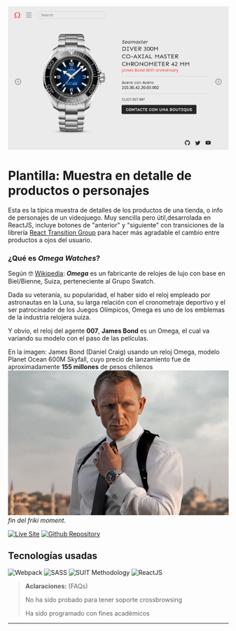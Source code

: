 ![Imagen del proyecto](./public/images/captura-omega-watches.png)

# Plantilla: Muestra en detalle de productos o personajes

Esta es la típica muestra de detalles de los productos de una tienda, o info de personajes de un videojuego. Muy sencilla pero útil,desarrolada en ReactJS, incluye botones de "anterior" y "siguiente" con transiciones de la librería [React Transition Group](https://reactcommunity.org/react-transition-group/) para hacer más agradable el cambio entre productos a ojos del usuario.

### ¿Qué es _**Omega Watches**_?

Según 🤓 [Wikipedia](<https://es.wikipedia.org/wiki/Omega_(relojer%C3%ADa)>): _**Omega**_ es un fabricante de relojes de lujo con base en Biel/Bienne, Suiza, perteneciente al Grupo Swatch.

Dada su veteranía, su popularidad, el haber sido el reloj empleado por astronautas en la Luna,​ su larga relación con el cronometraje deportivo y el ser patrocinador de los Juegos Olímpicos, Omega es uno de los emblemas de la industria relojera suiza.

Y obvio, el reloj del agente **007**, **James Bond** es un Omega, el cual va variando su modelo con el paso de las películas.

En la imagen: James Bond (Daniel Craig) usando un reloj Omega, modelo Planet Ocean 600M Skyfall, cuyo precio de lanzamiento fue de aproximadamente **155 millones** de pesos chilenos
![James Bond usando un reloj Omega, modelo Planet Ocean 600M Skyfall](./public/images/James-Bond-Omega-Planet-Ocean-Skyfall-2.jpg)
_fin del friki moment_.

[![Live Site](https://img.shields.io/static/v1?label=&message=Live%20Site&color=6cccb4&style=for-the-badge)](https://omega-watches-w1ai-j7rk0dnfz-rodrigoandregg.vercel.app/)
[![Github Repository](https://img.shields.io/static/v1?label=&message=Github%20Repository&color=000000&style=for-the-badge&logo=github&logoColor=white)](https://github.com/rodrigoandregg/omega-watches)

## Tecnologías usadas

![Webpack](https://img.shields.io/static/v1?label=&message=Webpack&color=lightblue&logo=webpack&logoColor=252525&style=for-the-badge)
![SASS](https://img.shields.io/static/v1?label=&message=SASS&color=CC6699&logo=sass&logoColor=white&style=for-the-badge)
![SUIT Methodology](https://img.shields.io/static/v1?label=&message=suitcss&color=success&logo=suit&logoColor=white&style=for-the-badge)
![ReactJS](https://img.shields.io/static/v1?label=&message=reactjs&color=17A1E6&logo=react&logoColor=white&style=for-the-badge)

> **Aclaraciones:** (FAQs)
>
> No ha sido probado para tener soporte crossbrowsing
>
> Ha sido programado con fines académicos

<!-- [![Youtube](https://img.shields.io/static/v1?label=&message=youtube&color=FF0000&logo=youtube&logoColor=white&style=for-the-badge)]()
[![twitch](https://img.shields.io/static/v1?label=&message=twitch&color=6441a5&logo=twitch&logoColor=white&style=for-the-badge)]()
[![tiktok](https://img.shields.io/static/v1?label=&message=tiktok&color=ff0050&logo=tiktok&logoColor=white&style=for-the-badge)]()
[![instagram](https://img.shields.io/static/v1?label=&message=instagram&color=5B51D8&logo=instagram&logoColor=white&style=for-the-badge)]()
[![linkedin](https://img.shields.io/static/v1?label=&message=linkedin&color=0e76a8&logo=linkedin&logoColor=white&style=for-the-badge)]()
[![discord](https://img.shields.io/static/v1?label=&message=discord&color=7289da&logo=discord&logoColor=white&style=for-the-badge)]()
[![twitter](https://img.shields.io/static/v1?label=&message=twitter&color=1DA1F2&logo=twitter&logoColor=white&style=for-the-badge)]()
[![github](https://img.shields.io/static/v1?label=&message=github&color=171515&logo=github&logoColor=white&style=for-the-badge)](https://github.com/rodrigoandregg)
 -->

---

<!-- ## 📄 Licencia

MIT Public License v3.0
No puede usarse comercialmente -->
